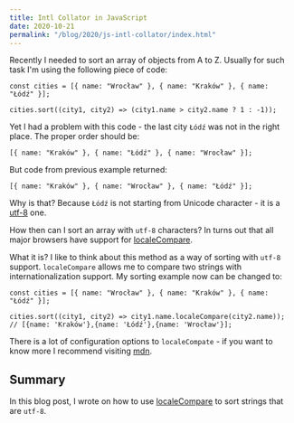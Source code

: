 ```yaml
---
title: Intl Collator in JavaScript
date: 2020-10-21
permalink: "/blog/2020/js-intl-collator/index.html"
---
```


Recently I needed to sort an array of objects from A to Z. Usually for such task I'm using the
following piece of code:

```tsx
const cities = [{ name: "Wrocław" }, { name: "Kraków" }, { name: "Łódź" }];

cities.sort((city1, city2) => (city1.name > city2.name ? 1 : -1));
```

Yet I had a problem with this code - the last city `Łódź` was not in the right place. The proper order
should be:

```tsx
[{ name: "Kraków" }, { name: "Łódź" }, { name: "Wrocław" }];
```

But code from previous example returned:

```tsx
[{ name: "Kraków" }, { name: "Wrocław" }, { name: "Łódź" }];
```

Why is that? Because `Łódź` is not starting from Unicode character - it is a [utf-8](https://en.wikipedia.org/wiki/UTF-8) one.

How then can I sort an array with `utf-8` characters? In turns out that all major browsers have support
for [localeCompare](https://developer.mozilla.org/en-US/docs/Web/JavaScript/Reference/Global_Objects/String/localeCompare).

What it is? I like to think about this method as a way of sorting with `utf-8` support. `localeCompare`
allows me to compare two strings with internationalization support. My sorting example now can be changed to:

```tsx
const cities = [{ name: "Wrocław" }, { name: "Kraków" }, { name: "Łódź" }];

cities.sort((city1, city2) => city1.name.localeCompare(city2.name));
// [{name: 'Kraków'},{name: 'Łódź'},{name: 'Wrocław'}];
```

There is a lot of configuration options to `localeCompate` - if you want to know more I recommend
visiting [mdn](https://developer.mozilla.org/en-US/docs/Web/JavaScript/Reference/Global_Objects/String/localeCompare).

## Summary

In this blog post, I wrote on how to use [localeCompare](https://developer.mozilla.org/en-US/docs/Web/JavaScript/Reference/Global_Objects/String/localeCompare)
to sort strings that are `utf-8`.

